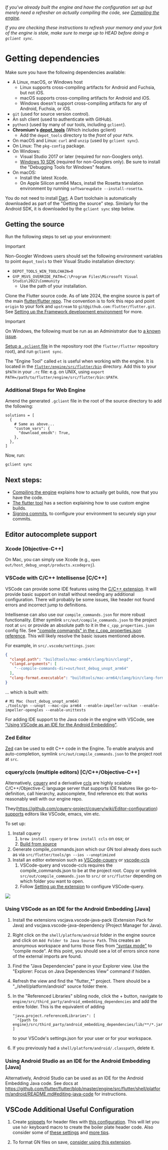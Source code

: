 _If you've already built the engine and have the configuration set up but merely need a refresher on
actually compiling the code, see [Compiling the engine](Compiling-the-engine.md)._

_If you are checking these instructions to refresh your memory and your fork of the engine is stale,
make sure to merge up to HEAD before doing a `gclient sync`._

# Getting dependencies

Make sure you have the following dependencies available:

 * A Linux, macOS, or Windows host
     * Linux supports cross-compiling artifacts for Android and Fuchsia, but not iOS.
     * macOS supports cross-compiling artifacts for Android and iOS.
     * Windows doesn't support cross-compiling artifacts for any of Android, Fuchsia, or iOS.
 * `git` (used for source version control).
 * An ssh client (used to authenticate with GitHub).
 * `python3` (used by many of our tools, including `gclient`).
 * **Chromium's
   [depot_tools](https://commondatastorage.googleapis.com/chrome-infra-docs/flat/depot_tools/docs/html/depot_tools_tutorial.html#_setting_up)** (Which includes gclient)
    * Add the `depot_tools` directory to the *front* of your `PATH`.
 * On macOS and Linux: `curl` and `unzip` (used by `gclient sync`).
 * On Linux: The `pkg-config` package.
 * On Windows:
   - Visual Studio 2017 or later (required for non-Googlers only).
   - [Windows 10 SDK](https://developer.microsoft.com/en-us/windows/downloads/windows-sdk/) (required for non-Googlers only). Be sure to install the "Debugging Tools for Windows" feature.
 * On macOS:
   - Install the latest Xcode.
   - On Apple Silicon arm64 Macs, install the Rosetta translation environment by running `softwareupdate --install-rosetta`.

You do not need to install [Dart](https://www.dartlang.org/downloads/linux.html).
A Dart toolchain is automatically downloaded as part of the "Getting the source"
step. Similarly for the Android SDK, it is downloaded by the `gclient sync` step below.

## Getting the source

Run the following steps to set up your environment:

> [!IMPORTANT]
> Non-Googler Windows users should set the following environment variables to point
>   `depot_tools` to their Visual Studio installation directory:
>   * `DEPOT_TOOLS_WIN_TOOLCHAIN=0`
>   * `GYP_MSVS_OVERRIDE_PATH=C:\Program Files\Microsoft Visual Studio\2022\Community`
>     * Use the path of your installation.

Clone the Flutter source code. As of late 2024, the engine source is part of the main [flutter/flutter repo](https://github.com/flutter/flutter). The convention is to fork this repo and point `origin` to your fork and `upstream` to `git@github.com:flutter/flutter.git`. See [Setting up the Framework development environment](https://github.com/flutter/flutter/blob/master/docs/contributing/Setting-up-the-Framework-development-environment.md#set-up-your-environment) for more.

> [!IMPORTANT]
> On Windows, the following must be run as an Administrator due to [a known issue](https://github.com/flutter/flutter/issues/94580).

[Setup a `.gclient` file](../../../../../engine/README.md) in the repository
root (the `flutter/flutter` repository root), and run `gclient sync`.

The "Engine Tool" called `et` is useful when working with the engine. It is located in the [`flutter/engine/src/flutter/bin`](https://github.com/flutter/flutter/tree/0c3359df8c8342c8907316488b1404a216f215b6/engine/src/flutter/bin) directory. Add this to your `$PATH` in your `.rc` file: e.g. on UNIX, using `export PATH=/path/to/flutter/engine/src/flutter/bin:$PATH`.

### Additional Steps for Web Engine

Amend the generated `.gclient` file in the root of the source directory to add the following:
```
solutions = [
  {
    # Same as above...
    "custom_vars": {
      "download_emsdk": True,
    },
  },
]
```

Now, run:

```sh
gclient sync
```

## Next steps:

 * [Compiling the engine](Compiling-the-engine.md) explains how to actually get builds, now that you have the code.
 * [The flutter tool](https://github.com/flutter/flutter/blob/master/docs/tool/README.md) has a section explaining how to use custom engine builds.
 * [Signing commits](https://github.com/flutter/flutter/blob/master/docs/contributing/Signing-commits.md), to configure your environment to securely sign your commits.

## Editor autocomplete support

### Xcode [Objective-C++]

On Mac, you can simply use Xcode (e.g., `open out/host_debug_unopt/products.xcodeproj`).

### VSCode with C/C++ Intellisense [C/C++]

VSCode can provide some IDE features using the [C/C++ extension](https://marketplace.visualstudio.com/items?itemName=ms-vscode.cpptools). It will provide basic support on install without needing any additional configuration. There will probably be some issues, like header not found errors and incorrect jump to definitions.

Intellisense can also use our `compile_commands.json` for more robust functionality. Either symlink `src/out/compile_commands.json` to the project root at `src` or provide an absolute path to it in the `c_cpp_properties.json` config file. See ["compile commands" in the c_cpp_properties.json reference](https://code.visualstudio.com/docs/cpp/c-cpp-properties-schema-reference). This will likely resolve the basic issues mentioned above.

For example, in `src/.vscode/settings.json`:

```json
{
  "clangd.path": "buildtools/mac-arm64/clang/bin/clangd",
  "clangd.arguments": [
    "--compile-commands-dir=out/host_debug_unopt_arm64"
  ],
  "clang-format.executable": "buildtools/mac-arm64/clang/bin/clang-format"
}
```

... which is built with:

```shell
# M1 Mac (host_debug_unopt_arm64)
./tools/gn --unopt --mac-cpu arm64 --enable-impeller-vulkan --enable-impeller-opengles --enable-unittests
```

For adding IDE support to the Java code in the engine with VSCode, see ["Using VSCode as an IDE for the Android Embedding"](#using-vscode-as-an-ide-for-the-android-embedding-java).

### Zed Editor

[Zed](https://zed.dev/) can be used to edit C++ code in the Engine. To enable analysis and auto-completion, symlink `src/out/compile_commands.json` to the project root at `src`.

### cquery/ccls (multiple editors) [C/C++/Objective-C++]

Alternatively, [cquery](https://github.com/cquery-project/cquery) and a derivative [ccls](https://github.com/MaskRay/ccls) are highly scalable C/C++/Objective-C language server that supports IDE features like go-to-definition, call hierarchy, autocomplete, find reference etc that works reasonably well with our engine repo.

They(https://github.com/cquery-project/cquery/wiki/Editor-configuration) [supports](https://github.com/MaskRay/ccls/wiki/Editor-Configuration) editors like VSCode, emacs, vim etc.

To set up:
1. Install cquery
    1. `brew install cquery` or `brew install ccls` on osx; or
    1. [Build from source](https://github.com/cquery-project/cquery/wiki/Getting-started)
1. Generate compile_commands.json which our GN tool already does such as via `src/flutter/tools/gn --ios --unoptimized`
1. Install an editor extension such as [VSCode-cquery](https://marketplace.visualstudio.com/items?itemName=cquery-project.cquery) or [vscode-ccls](https://marketplace.visualstudio.com/items?itemName=ccls-project.ccls)
    1. VSCode-query and vscode-ccls requires the compile_commands.json to be at the project root. Copy or symlink `src/out/compile_commands.json` to `src/` or `src/flutter` depending on which folder you want to open.
    1. Follow [Setting up the extension](https://github.com/cquery-project/cquery/wiki/Visual-Studio-Code#setting-up-the-extension) to configure VSCode-query.

![](https://media.giphy.com/media/xjIrToRDVvMPvjkBcl/giphy.gif)

### Using VSCode as an IDE for the Android Embedding [Java]

1. Install the extensions vscjava.vscode-java-pack (Extension Pack for Java) and vscjava.vscode-java-dependency (Project Manager for Java).

1. Right click on the `shell/platform/android` folder in the engine source and click on `Add Folder to Java Source Path`. This creates an anonymous workspace and turns those files from ["syntax mode"](https://code.visualstudio.com/docs/java/java-project#_syntax-mode) to "compile mode". At this point, you should see a lot of errors since none of the external imports are found.

1. Find the "Java Dependencies" pane in your Explorer view. Use the "Explorer: Focus on Java Dependencies View" command if hidden.

1. Refresh the view and find the "flutter_*" project. There should be a "_/shell/platform/android" source folder there.

1. In the "Referenced Libraries" sibling node, click the + button, navigate to `engine/src/third_party/android_embedding_dependencies` and add the entire folder. This is the equivalent of adding
    ```
    "java.project.referencedLibraries": [
      "{path to engine}/src/third_party/android_embedding_dependencies/lib/**/*.jar"
    ]
    ```
    to your VSCode's settings.json for your user or for your workspace.

1. If you previously had a `shell/platform/android/.classpath`, delete it.

### Using Android Studio as an IDE for the Android Embedding [Java]

Alternatively, Android Studio can be used as an IDE for the Android Embedding Java code. See docs
at https://github.com/flutter/flutter/blob/master/engine/src/flutter/shell/platform/android/README.md#editing-java-code for
instructions.

## VSCode Additional Useful Configuration

1. Create [snippets](https://code.visualstudio.com/docs/editor/userdefinedsnippets) for header files with [this configuration](https://github.com/chromium/chromium/blob/master/tools/vscode/settings.json5). This will let you use `hdr` keyboard macro to create the boiler plate header code. Also consider some of [these settings](https://github.com/chromium/chromium/blob/master/tools/vscode/settings.json5) and [more tips](https://chromium.googlesource.com/chromium/src/+show/lkgr/docs/vscode.md).

2. To format GN files on save, [consider using this extension](https://marketplace.visualstudio.com/items?itemName=persidskiy.vscode-gnformat).

